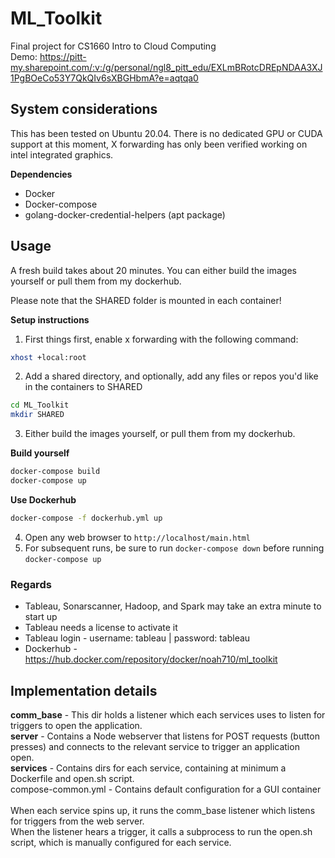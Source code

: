 # ML_Toolkit

Final project for CS1660 Intro to Cloud Computing
<br>Demo: https://pitt-my.sharepoint.com/:v:/g/personal/ngl8_pitt_edu/EXLmBRotcDREpNDAA3XJ1PgBOeCo53Y7QkQIv6sXBGHbmA?e=aqtqa0

## System considerations

This has been tested on Ubuntu 20.04. There is no dedicated GPU or CUDA support at this moment, X forwarding has only been verified working on intel integrated graphics.

**Dependencies**
- Docker
- Docker-compose
- golang-docker-credential-helpers (apt package)
## Usage
A fresh build takes about 20 minutes. You can either build the images yourself or pull them from my dockerhub.

Please note that the SHARED folder is mounted in each container!

**Setup instructions**
1. First things first, enable x forwarding with the following command:
```bash
xhost +local:root
```
2. Add a shared directory, and optionally, add any files or repos you'd like in the containers to SHARED
```bash
cd ML_Toolkit
mkdir SHARED
```
3. Either build the images yourself, or pull them from my dockerhub.

**Build yourself** 

```bash
docker-compose build
docker-compose up
```

**Use Dockerhub**
```bash
docker-compose -f dockerhub.yml up
```
4. Open any web browser to `http://localhost/main.html`
5. For subsequent runs, be sure to run `docker-compose down` before running `docker-compose up`

### Regards
- Tableau, Sonarscanner, Hadoop, and Spark may take an extra minute to start up
- Tableau needs a license to activate it
- Tableau login - username: tableau | password: tableau
- Dockerhub - https://hub.docker.com/repository/docker/noah710/ml_toolkit
## Implementation details
**comm_base** - This dir holds a listener which each services uses to listen for triggers to open the application. 
<br/>**server** - Contains a Node webserver that listens for POST requests (button presses) and connects to the relevant service to trigger an application open.
<br/>**services** - Contains dirs for each service, containing at minimum a Dockerfile and open.sh script.
<br/>compose-common.yml - Contains default configuration for a GUI container
<br/><br/>When each service spins up, it runs the comm_base listener which listens for triggers from the web server.
<br/>When the listener hears a trigger, it calls a subprocess to run the open.sh script, which is manually configured for each service. 

